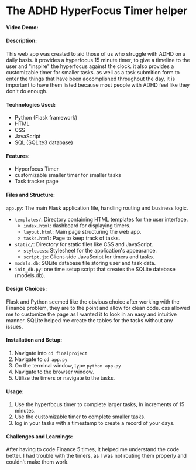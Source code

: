 # The ADHD HyperFocus Timer helper

#### Video Demo: <URL HERE>

#### Description:
This web app was created to aid those of us who struggle with ADHD on a daily basis.
it provides a hyperfocus 15 minute timer, to give a timeline to the user and "inspire" the hyperfocus against the clock.
it also provides a customizable timer for smaller tasks.
as well as a task submition form to enter the things that have been accomplished throughout the day, it is important to have them listed
because most people with ADHD feel like they don't do enough.

#### Technologies Used:
- Python (Flask framework)
- HTML
- CSS
- JavaScript
- SQL (SQLite3 database)

#### Features:
* Hyperfocus Timer
* customizable smaller timer for smaller tasks
* Task tracker page


#### Files and Structure:
 `app.py`: The main Flask application file, handling routing and business logic.
- `templates/`: Directory containing HTML templates for the user interface.
    - `index.html`: dashboard for displaying timers.
    - `layout.html`: Main page structuring the web app.
    - `tasks.html`: Page to keep track of tasks.
- `static/`: Directory for static files like CSS and JavaScript.
    - `style.css`: Stylesheet for the application's appearance.
    - `script.js`: Client-side JavaScript for timers and tasks.
- `models.db`: SQLite database file storing user and task data.
- `init_db.py`: one time setup script that creates the SQLite datebase (models.db).

#### Design Choices:
Flask and Python seemed like the obvious choice after working with the Finance problem, they are to the point and allow for
clean code.
css allowed me to customize the page as I wanted it to look in an easy and intuitive manner.
SQLite helped me create the tables for the tasks without any issues.

#### Installation and Setup:
1. Navigate into `cd finalproject`
2. Navigate to `cd app.py`
3. On the terminal window, type `python app.py`
4. Navigate to the browser window.
5. Utilize the timers or navigate to the tasks.

#### Usage:
1. Use the hyperfocus timer to complete larger tasks, In increments of 15 minutes.
2. Use the customizable timer to complete smaller tasks.
3. log in your tasks with a timestamp to create a record of your days.

#### Challenges and Learnings:
After having to code Finance 5 times, it helped me understand the code better. I had trouble with the timers, as I was not routing them
properly and couldn't make them work.
